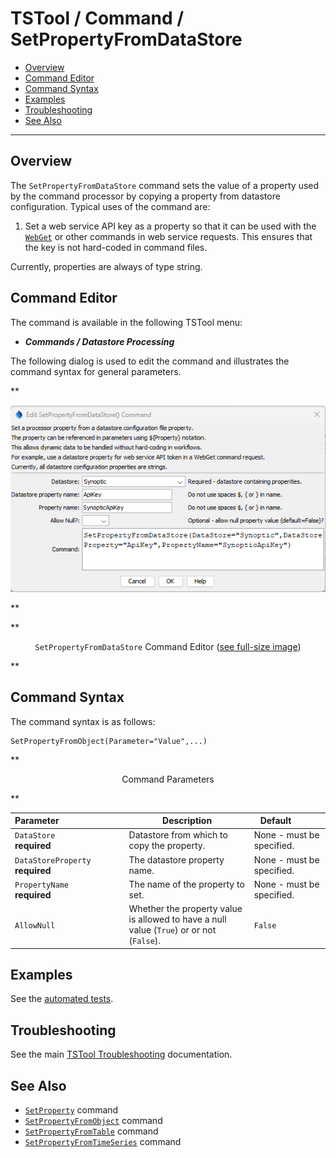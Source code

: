 # TSTool / Command / SetPropertyFromDataStore #

*   [Overview](#overview)
*   [Command Editor](#command-editor)
*   [Command Syntax](#command-syntax)
*   [Examples](#examples)
*   [Troubleshooting](#troubleshooting)
*   [See Also](#see-also)

-------------------------

## Overview ##

The `SetPropertyFromDataStore` command sets the value of a property used by the command processor
by copying a property from datastore configuration.
Typical uses of the command are:

1.  Set a web service API key as a property so that it can be used with the
    [`WebGet`](../WebGet/WebGet.md) or other commands in web service requests.
    This ensures that the key is not hard-coded in command files.

Currently, properties are always of type string. 

## Command Editor ##

The command is available in the following TSTool menu:

*   ***Commands / Datastore Processing***

The following dialog is used to edit the command and illustrates the command syntax for general parameters.

**<p style="text-align: center;">
![SetPropertyFromDataStore command editor](SetPropertyFromDataStore.png)
</p>**

**<p style="text-align: center;">
`SetPropertyFromDataStore` Command Editor (<a href="../SetPropertyFromDataStore.png">see full-size image</a>)
</p>**

## Command Syntax ##

The command syntax is as follows:

```text
SetPropertyFromObject(Parameter="Value",...)
```
**<p style="text-align: center;">
Command Parameters
</p>**

| **Parameter**&nbsp;&nbsp;&nbsp;&nbsp;&nbsp;&nbsp;&nbsp;&nbsp;&nbsp;&nbsp;&nbsp;&nbsp;&nbsp;&nbsp;&nbsp;&nbsp;&nbsp;&nbsp;&nbsp;&nbsp;&nbsp;&nbsp;&nbsp;&nbsp;&nbsp;&nbsp; | **Description** | **Default**&nbsp;&nbsp;&nbsp;&nbsp;&nbsp;&nbsp;&nbsp;&nbsp;&nbsp;&nbsp; |
| -----------------|----------------- | -- |
| `DataStore`<br>**required** | Datastore from which to copy the property. | None - must be specified. |
| `DataStoreProperty` <br>**required** | The datastore property name. | None - must be specified. |
| `PropertyName` <br>**required** | The name of the property to set. | None - must be specified. |
| `AllowNull`| Whether the property value is allowed to have a null value (`True`) or or not (`False`). | `False` |

## Examples ##

See the [automated tests](https://github.com/OpenCDSS/cdss-app-tstool-test/tree/master/test/commands/SetPropertyFromDataStore).

## Troubleshooting ##

See the main [TSTool Troubleshooting](../../troubleshooting/troubleshooting.md) documentation.

## See Also ##

*   [`SetProperty`](../SetProperty/SetProperty.md) command
*   [`SetPropertyFromObject`](../SetPropertyFromObject/SetPropertyFromObject.md) command
*   [`SetPropertyFromTable`](../SetPropertyFromTable/SetPropertyFromTable.md) command
*   [`SetPropertyFromTimeSeries`](../SetPropertyFromTimeSeries/SetPropertyFromTimeSeries.md) command
